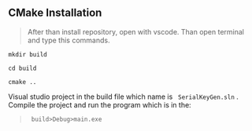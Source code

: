 ## CMake Installation
> After than install repository, open with vscode.
> Than open terminal and type this commands.

```
mkdir build
```
```
cd build
```
```
cmake ..
```

Visual studio project in the build file which name is ``` SerialKeyGen.sln``` . 
Compile the project and run the program which is in the:

> ``` build>Debug>main.exe```
